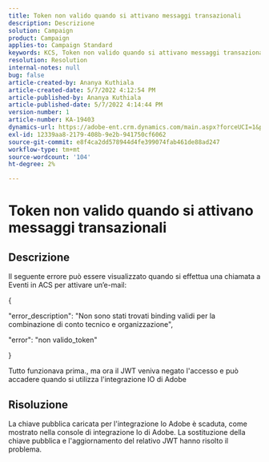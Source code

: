 ```yaml
---
title: Token non valido quando si attivano messaggi transazionali
description: Descrizione
solution: Campaign
product: Campaign
applies-to: Campaign Standard
keywords: KCS, Token non valido quando si attivano messaggi transazionali
resolution: Resolution
internal-notes: null
bug: false
article-created-by: Ananya Kuthiala
article-created-date: 5/7/2022 4:12:54 PM
article-published-by: Ananya Kuthiala
article-published-date: 5/7/2022 4:14:44 PM
version-number: 1
article-number: KA-19403
dynamics-url: https://adobe-ent.crm.dynamics.com/main.aspx?forceUCI=1&pagetype=entityrecord&etn=knowledgearticle&id=c8669289-20ce-ec11-a7b5-0022480a8e40
exl-id: 12339aa8-2179-408b-9e2b-941750cf6062
source-git-commit: e8f4ca2dd578944d4fe399074fab461de88ad247
workflow-type: tm+mt
source-wordcount: '104'
ht-degree: 2%

---
```


# Token non valido quando si attivano messaggi transazionali

## Descrizione


Il seguente errore può essere visualizzato quando si effettua una chiamata a Eventi in ACS per attivare un’e-mail:

{

&quot;error_description&quot;: &quot;Non sono stati trovati binding validi per la combinazione di conto tecnico e organizzazione&quot;,

&quot;error&quot;: &quot;non valido_token&quot;

}

Tutto funzionava prima., ma ora il JWT veniva negato l&#39;accesso e può accadere quando si utilizza l&#39;integrazione IO di Adobe


## Risoluzione


La chiave pubblica caricata per l&#39;integrazione Io Adobe è scaduta, come mostrato nella console di integrazione Io di Adobe. La sostituzione della chiave pubblica e l&#39;aggiornamento del relativo JWT hanno risolto il problema.
